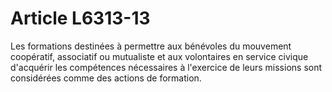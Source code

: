 # Article L6313-13

 

<div align="left">
  Les formations destinées à permettre aux bénévoles du mouvement coopératif, associatif ou mutualiste et aux volontaires en service civique d'acquérir les compétences nécessaires à l'exercice de leurs missions sont considérées comme des actions de formation.<br /> <br />